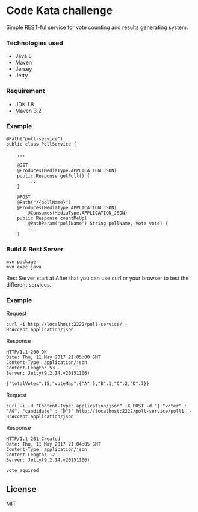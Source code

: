 # Code Kata challenge
Simple REST-ful service for vote counting and results generating system.

### Technologies used
 - Java 8
 - Maven
 - Jersey
 - Jetty

### Requirement

 - JDK 1.8
 - Maven 3.2

### Example
 
```
@Path("poll-service")
public class PollService {

	...

	@GET
	@Produces(MediaType.APPLICATION_JSON)
	public Response getPoll() {
		...
	}

	@POST
	@Path("/{pollName}")
	@Produces(MediaType.APPLICATION_JSON)
    	@Consumes(MediaType.APPLICATION_JSON)
	public Response countMeUp(
		@PathParam("pollName") String pollName, Vote vote) {
		...
	}
```

### Build & Rest Server

```
mvn package
mvn exec:java
```
Rest Server start at After that you can use curl or your browser to test the different services.

### Example
Request
```
curl -i http://localhost:2222/poll-service/ -H'Accept:application/json'
```
Response
```
HTTP/1.1 200 OK
Date: Thu, 11 May 2017 21:05:00 GMT
Content-Type: application/json
Content-Length: 53
Server: Jetty(9.2.14.v20151106)

{"totalVotes":15,"voteMap":{"A":5,"B":1,"C":2,"D":7}}
```

Request
```
curl -i -H "Content-Type: application/json" -X POST -d '{ "voter" : "AG", "candidate" : "D"}' http://localhost:2222/poll-service/poll1  -H'Accept:application/json'
```
Response
```
HTTP/1.1 201 Created
Date: Thu, 11 May 2017 21:04:05 GMT
Content-Type: application/json
Content-Length: 12
Server: Jetty(9.2.14.v20151106)

vote aquired
```



License
----

MIT
